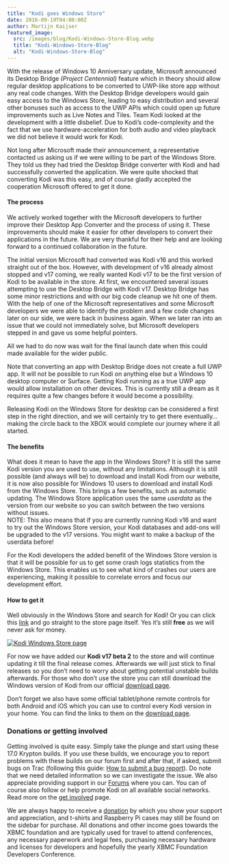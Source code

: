 ```yaml
---
title: "Kodi goes Windows Store"
date: 2016-09-19T04:00:00Z
author: Martijn Kaijser
featured_image:
  src: /images/blog/Kodi-Windows-Store-Blog.webp
  title: "Kodi-Windows-Store-Blog"
  alt: "Kodi-Windows-Store-Blog"
---
```


With the release of Windows 10 Anniversary update, Microsoft announced its Desktop Bridge _(Project Centennial)_ feature which in theory should allow regular desktop applications to be converted to UWP-like store app without any real code changes. With the Desktop Bridge developers would gain easy access to the Windows Store, leading to easy distribution and several other bonuses such as access to the UWP APIs which could open up future improvements such as Live Notes and Tiles. Team Kodi looked at the development with a little disbelief. Due to Kodi’s code-complexity and the fact that we use hardware-acceleration for both audio and video playback we did not believe it would work for Kodi.

Not long after Microsoft made their announcement, a representative contacted us asking us if we were willing to be part of the Windows Store. They told us they had tried the Desktop Bridge converter with Kodi and had successfully converted the application. We were quite shocked that converting Kodi was this easy, and of course gladly accepted the cooperation Microsoft offered to get it done.

#### The process

We actively worked together with the Microsoft developers to further improve their Desktop App Converter and the process of using it. These improvements should make it easier for other developers to convert their applications in the future. We are very thankful for their help and are looking forward to a continued collaboration in the future.

The initial version Microsoft had converted was Kodi v16 and this worked straight out of the box. However, with development of v16 already almost stopped and v17 coming, we really wanted Kodi v17 to be the first version of Kodi to be available in the store. At first, we encountered several issues attempting to use the Desktop Bridge with Kodi v17. Desktop Bridge has some minor restrictions and with our big code cleanup we hit one of them. With the help of one of the Microsoft representatives and some Microsoft developers we were able to identify the problem and a few code changes later on our side, we were back in business again. When we later ran into an issue that we could not immediately solve, but Microsoft developers stepped in and gave us some helpful pointers.

All we had to do now was wait for the final launch date when this could made available for the wider public.

Note that converting an app with Desktop Bridge does not create a full UWP app. It will not be possible to run Kodi on anything else but a Windows 10 desktop computer or Surface. Getting Kodi running as a true UWP app would allow installation on other devices. This is currently still a dream as it requires quite a few changes before it would become a possibility.

Releasing Kodi on the Windows Store for desktop can be considered a first step in the right direction, and we will certainly try to get there eventually… making the circle back to the XBOX would complete our journey where it all started.

#### The benefits

What does it mean to have the app in the Windows Store? It is still the same Kodi version you are used to use, without any limitations. Although it is still possible (and always will be) to download and install Kodi from our website, it is now also possible for Windows 10 users to download and install Kodi from the Windows Store. This brings a few benefits, such as automatic updating. The Windows Store application uses the same _userdata_ as the version from our website so you can switch between the two versions without issues.  
 NOTE: This also means that if you are currently running Kodi v16 and want to try out the Windows Store version, your Kodi databases and add-ons will be upgraded to the v17 versions. You might want to make a backup of the userdata before!

For the Kodi developers the added benefit of the Windows Store version is that it will be possible for us to get some crash logs statistics from the Windows Store. This enables us to see what kind of crashes our users are experiencing, making it possible to correlate errors and focus our development effort.

#### How to get it

Well obviously in the Windows Store and search for Kodi! Or you can click this [link](https://www.microsoft.com/p/kodi/9nblggh4t892?cid=koditvlink) and go straight to the store page itself. Yes it’s still **free** as we will never ask for money.

[![Kodi Windows Store page](/images/blog/Kodi-v17-Windows-store-page-800x433.webp)](/images/blog/Kodi-v17-Windows-store-page.webp)

For now we have added our **Kodi v17 beta 2** to the store and will continue updating it till the final release comes. Afterwards we will just stick to final releases so you don’t need to worry about getting potential unstable builds afterwards. For those who don’t use the store you can still download the Windows version of Kodi from our official [download page](/download).

Don’t forget we also have some official tablet/phone remote controls for both Android and iOS which you can use to control every Kodi version in your home. You can find the links to them on the [download page](/download).

### Donations or getting involved

Getting involved is quite easy. Simply take the plunge and start using these 17.0 Krypton builds. If you use these builds, we encourage you to report problems with these builds on our forum first and after that, if asked, submit bugs on Trac (following this guide: [How to submit a bug report](https://kodi.wiki/view/HOW-TO:Submit_a_bug_report)). Do note that we need detailed information so we can investigate the issue. We also appreciate providing support in our [Forums](https://forum.kodi.tv/ "Kodi Forums") where you can. You can of course also follow or help promote Kodi on all available social networks. Read more on the [get involved](/get-involved) page.

We are always happy to receive a [donation](/contribute/donate "Donate") by which you show your support and appreciation, and t-shirts and Raspberry Pi cases may still be found on the sidebar for purchase. All donations and other income goes towards the XBMC foundation and are typically used for travel to attend conferences, any necessary paperwork and legal fees, purchasing necessary hardware and licenses for developers and hopefully the yearly XBMC Foundation Developers Conference.
